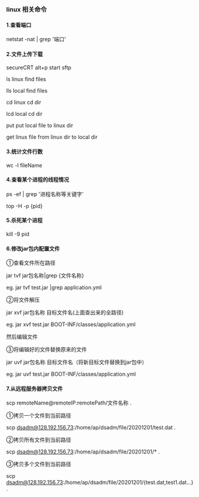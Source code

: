 ### linux 相关命令

#### 1.查看端口

netstat -nat  | grep '端口'

#### 2.文件上传下载

secureCRT alt+p start sftp

ls linux find files

lls local find files

cd linux cd dir

lcd local cd dir

put put local file to linux dir

get linux file from linux dir to local dir

#### 3.统计文件行数

wc -l fileName

#### 4.查看某个进程的线程情况

ps -ef | grep '进程名称等关键字'

top -H -p {pid}

#### 5.杀死某个进程

kill -9 pid

#### 6.修改jar包内配置文件

①查看文件所在路径

jar tvf jar包名称|grep {文件名称}

eg.  jar tvf test.jar |grep application.yml

②将文件解压

jar xvf jar包名称 目标文件名(上面查出来的全路径)

eg. jar xvf test.jar BOOT-INF/classes/application.yml

然后编辑文件

③将编辑好的文件替换原来的文件

jar uvf jar包名称 目标文件名（将新目标文件替换到jar包中）

eg. jar uvf test.jar BOOT-INF/classes/application.yml

#### 7.从远程服务器拷贝文件

scp remoteName@remoteIP:remotePath/文件名称 .

①拷贝一个文件到当前路径

scp dsadm@128.192.156.73:/home/ap/dsadm/file/20201201/test.dat .

②拷贝所有文件到当前路径

scp dsadm@128.192.156.73:/home/ap/dsadm/file/20201201/* .

③拷贝多个文件到当前路径

scp dsadm@128.192.156.73:/home/ap/dsadm/file/20201201/{test.dat,test1.dat...} .